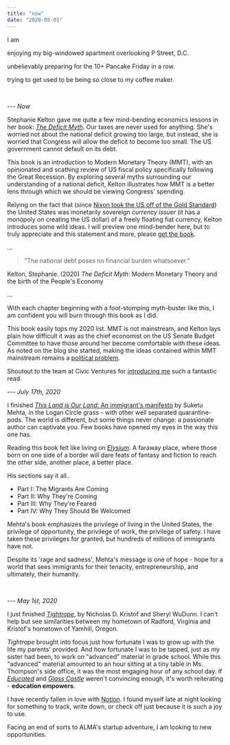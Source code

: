 ```yaml
---
title: "now"
date: "2020-05-01"
---
```


I am

enjoying my big-windowed apartment overlooking P Street, D.C.

unbelievably preparing for the 10+ Pancake Friday in a row.

trying to get used to be being so close to my coffee maker.

<br />

--- _Now_

Stephanie Kelton gave me quite a few mind-bending economics lessons in her book: [_The Deficit Myth_](https://stephaniekelton.com/book/). Our taxes are never used for anything. She's worried not about the national deficit growing too large, but instead, she is worried that Congress will allow the deficit to become too small. The US government cannot default on its debt.

This book is an introduction to Modern Monetary Theory (MMT), with an opinionated and scathing review of US fiscal policy specifically following the Great Recession. By exploring several myths surrounding our understanding of a national deficit, Kelton illustrates how MMT is a better lens through which we should be viewing Congress' spending.

Relying on the fact that (since [Nixon took the US off of the Gold Standard](https://en.wikipedia.org/wiki/Nixon_shock)) the United States was monetarily sovereign _currency issuer_ (it has a monopoly on creating the US dollar) of a freely floating fiat currency, Kelton introduces some wild ideas. I will preview one mind-bender here, but to truly appreciate and this statement and more, please [get the book](https://stephaniekelton.com/book/).

...

> "The national debt poses no financial burden whatsoever."

Kelton, Stephanie. (2020) _The Deficit Myth_: Modern Monetary Theory and the birth of the People's Economy

...

With each chapter beginning with a foot-stomping myth-buster like this, I am confident you will burn through this book as I did.

This book easily tops my 2020 list. MMT is not mainstream, and Kelton lays plain how difficult it was as the chief economist on the US Senate Budget Committee to have those around her become comfortable with these ideas. As noted on the blog she started, making the ideas contained within MMT mainstream remains a [political problem](http://neweconomicperspectives.org/2020/03/mmt-is-a-political-problem-part-1.html).

Shoutout to the team at Civic Ventures for [introducing me](https://pitchforkeconomics.com/episode/what-is-modern-monetary-theory-with-stephanie-kelton/) such a fantastic read.

--- _July 17th, 2020_

I finished [_This Land is Our Land_: An immigrant's manifesto](https://us.macmillan.com/books/9780374276027) by Suketu Mehta, in the Logan Circle grass - with other well separated quarantine-pods. The world is different, but some things never change: a passionate author can captivate you. Few books have opened my eyes in the way this one has.

Reading this book felt like living on [_Elysium_](<https://en.wikipedia.org/wiki/Elysium_(film)>). A faraway place, where those born on one side of a border will dare feats of fantasy and fiction to reach the other side, another place, a better place.

His sections say it all..

- Part I: The Migrants Are Coming
- Part II: Why They're Coming
- Part III: Why They're Feared
- Part IV: Why They Should Be Welcomed

Mehta's book emphasizes the privilege of living in the United States, the privilege of opportunity, the privilege of work, the privilege of safety. I have taken these privileges for granted, but hundreds of millions of immigrants have not.

Despite its 'rage and sadness', Mehta's message is one of hope - hope for a world that sees immigrants for their tenacity, entrepreneurship, and ultimately, their humanity.

<br />

--- _May 1st, 2020_

I just finished [_Tightrope_](https://www.penguinrandomhouse.com/books/588999/tightrope-by-nicholas-d-kristof-and-sheryl-wudunn/), by Nicholas D. Kristof and Sheryl WuDunn. I can't help but see similarities between my hometown of Radford, Virginia and Kristof's hometown of Yamhill, Oregon.

_Tightrope_ brought into focus just how fortunate I was to grow up with the life my parents' provided. And how fortunate I was to be tapped, just as my sister had been, to work on "advanced" material in grade school. While this "advanced" material amounted to an hour sitting at a tiny table in Ms. Thompson's side office, it was the most engaging hour of any school day. If [_Educated_](https://www.amazon.com/dp/B071RQXBH2/ref=dp-kindle-redirect?_encoding=UTF8&btkr=1) and [_Glass Castle_](https://www.amazon.com/Glass-Castle-Memoir-Jeannette-Walls-ebook/dp/B000OVLKMM/ref=tmm_kin_swatch_0?_encoding=UTF8&qid=&sr=) weren't convincing enough, it's worth reiterating - **education empowers**.

I have recently fallen in love with [Notion](https://notion.so). I found myself late at night looking for something to track, write down, or check off just because it is such a joy to use.

Facing an end of sorts to ALMA's startup adventure, I am looking to new opportunities.
